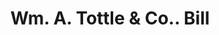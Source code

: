 ---
doi: 10.7916/D8NW0W7S
date_other: '1880'
date_other_textual: 1880-1889
form: printed ephemera
genre:
- Invoices
name:
- Wm. A. Tottle & Co.
object_in_context_url: https://biggert.cul.columbia.edu/items/view/ave_biggert_00566
subject_hierarchical_geographic:
- Baltimore, Maryland, United States
subject_name:
- Wm. A. Tottle & Co.
title: Wm. A. Tottle & Co.. Bill
sort_title: Wm. A. Tottle & Co.. Bill
call_number: ave_biggert_00566
coordinates:
- 39.28333333333333,-76.61666666666666
pid: ave_biggert_00566
identifiers: ave_biggert_00566
thumbnail: https://derivativo-3.library.columbia.edu/iiif/2/ldpd:343697/full/!256,256/0/native.jpg
permalink: "/items/ave_biggert_00566/"
layout: iiif-image-page
---